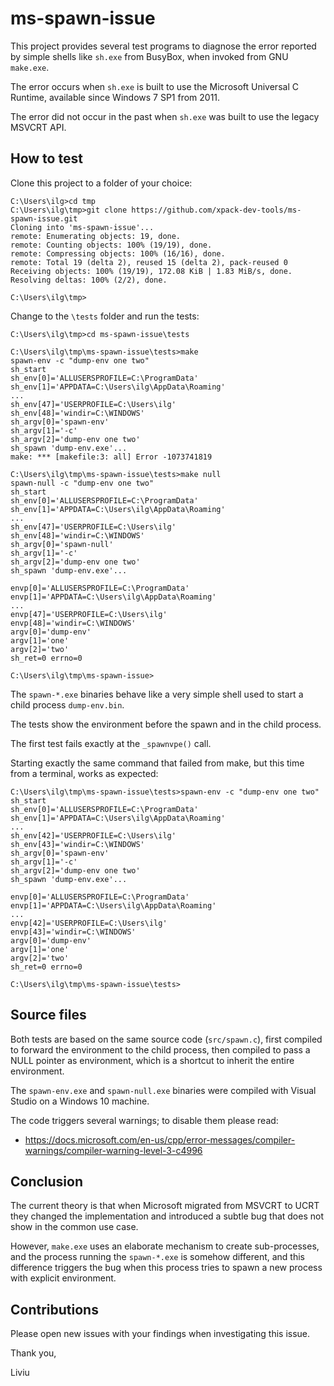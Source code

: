 # ms-spawn-issue

This project provides several test programs to diagnose
the error reported by simple shells like `sh.exe` from BusyBox,
when invoked from GNU `make.exe`.

The error occurs when `sh.exe` is built to use the Microsoft
Universal C Runtime, available since Windows 7 SP1 from 2011.

The error did not occur in the past when `sh.exe` was built
to use the legacy MSVCRT API.

## How to test

Clone this project to a folder of your choice:

```doscmd
C:\Users\ilg>cd tmp
C:\Users\ilg\tmp>git clone https://github.com/xpack-dev-tools/ms-spawn-issue.git
Cloning into 'ms-spawn-issue'...
remote: Enumerating objects: 19, done.
remote: Counting objects: 100% (19/19), done.
remote: Compressing objects: 100% (16/16), done.
remote: Total 19 (delta 2), reused 15 (delta 2), pack-reused 0
Receiving objects: 100% (19/19), 172.08 KiB | 1.83 MiB/s, done.
Resolving deltas: 100% (2/2), done.

C:\Users\ilg\tmp>
```

Change to the `\tests` folder and run the tests:

```doscmd
C:\Users\ilg\tmp>cd ms-spawn-issue\tests

C:\Users\ilg\tmp\ms-spawn-issue\tests>make
spawn-env -c "dump-env one two"
sh_start
sh_env[0]='ALLUSERSPROFILE=C:\ProgramData'
sh_env[1]='APPDATA=C:\Users\ilg\AppData\Roaming'
...
sh_env[47]='USERPROFILE=C:\Users\ilg'
sh_env[48]='windir=C:\WINDOWS'
sh_argv[0]='spawn-env'
sh_argv[1]='-c'
sh_argv[2]='dump-env one two'
sh_spawn 'dump-env.exe'...
make: *** [makefile:3: all] Error -1073741819

C:\Users\ilg\tmp\ms-spawn-issue\tests>make null
spawn-null -c "dump-env one two"
sh_start
sh_env[0]='ALLUSERSPROFILE=C:\ProgramData'
sh_env[1]='APPDATA=C:\Users\ilg\AppData\Roaming'
...
sh_env[47]='USERPROFILE=C:\Users\ilg'
sh_env[48]='windir=C:\WINDOWS'
sh_argv[0]='spawn-null'
sh_argv[1]='-c'
sh_argv[2]='dump-env one two'
sh_spawn 'dump-env.exe'...

envp[0]='ALLUSERSPROFILE=C:\ProgramData'
envp[1]='APPDATA=C:\Users\ilg\AppData\Roaming'
...
envp[47]='USERPROFILE=C:\Users\ilg'
envp[48]='windir=C:\WINDOWS'
argv[0]='dump-env'
argv[1]='one'
argv[2]='two'
sh_ret=0 errno=0

C:\Users\ilg\tmp\ms-spawn-issue>
```

The `spawn-*.exe` binaries behave like a very simple shell used to
start a child process `dump-env.bin`.

The tests show the environment before the spawn and in the child process.

The first test fails exactly at the `_spawnvpe()` call.

Starting exactly the same command that failed from make, but this time
from a terminal, works as expected:

```doscmd
C:\Users\ilg\tmp\ms-spawn-issue\tests>spawn-env -c "dump-env one two"
sh_start
sh_env[0]='ALLUSERSPROFILE=C:\ProgramData'
sh_env[1]='APPDATA=C:\Users\ilg\AppData\Roaming'
...
sh_env[42]='USERPROFILE=C:\Users\ilg'
sh_env[43]='windir=C:\WINDOWS'
sh_argv[0]='spawn-env'
sh_argv[1]='-c'
sh_argv[2]='dump-env one two'
sh_spawn 'dump-env.exe'...

envp[0]='ALLUSERSPROFILE=C:\ProgramData'
envp[1]='APPDATA=C:\Users\ilg\AppData\Roaming'
...
envp[42]='USERPROFILE=C:\Users\ilg'
envp[43]='windir=C:\WINDOWS'
argv[0]='dump-env'
argv[1]='one'
argv[2]='two'
sh_ret=0 errno=0

C:\Users\ilg\tmp\ms-spawn-issue\tests>
```

## Source files

Both tests are based on the same source code (`src/spawn.c`), first compiled to
forward the environment to the child process, then compiled to pass a NULL
pointer as environment, which is a shortcut to inherit the entire environment.

The `spawn-env.exe` and `spawn-null.exe` binaries were compiled with
Visual Studio on a Windows 10 machine.

The code triggers several warnings; to disable them please read:

- <https://docs.microsoft.com/en-us/cpp/error-messages/compiler-warnings/compiler-warning-level-3-c4996>

## Conclusion

The current theory is that when Microsoft migrated from MSVCRT to UCRT
they changed the implementation and introduced a subtle bug that does not
show in the common use case.

However, `make.exe` uses an elaborate mechanism to create sub-processes,
and the process running the `spawn-*.exe` is somehow different, and this
difference triggers the bug when this process tries to spawn a new process
with explicit environment.

## Contributions

Please open new issues with your findings when investigating this issue.

Thank you,

Liviu
